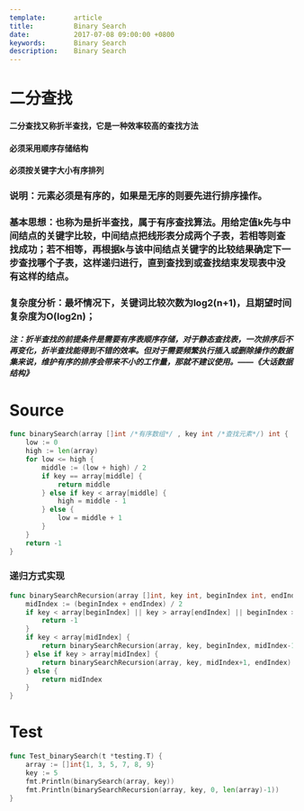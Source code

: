 ```yaml
---
template:       article
title:          Binary Search
date:           2017-07-08 09:00:00 +0800
keywords:       Binary Search
description:    Binary Search
---
```


# 二分查找
#### 二分查找又称折半查找，它是一种效率较高的查找方法
#### 必须采用顺序存储结构
#### 必须按关键字大小有序排列
### 说明：元素必须是有序的，如果是无序的则要先进行排序操作。
### 基本思想：也称为是折半查找，属于有序查找算法。用给定值k先与中间结点的关键字比较，中间结点把线形表分成两个子表，若相等则查找成功；若不相等，再根据k与该中间结点关键字的比较结果确定下一步查找哪个子表，这样递归进行，直到查找到或查找结束发现表中没有这样的结点。
### 复杂度分析：最坏情况下，关键词比较次数为log2(n+1)，且期望时间复杂度为O(log2n)；
##### 注：折半查找的前提条件是需要有序表顺序存储，对于静态查找表，一次排序后不再变化，折半查找能得到不错的效率。但对于需要频繁执行插入或删除操作的数据集来说，维护有序的排序会带来不小的工作量，那就不建议使用。——《大话数据结构》
 
# Source
```go
func binarySearch(array []int /*有序数组*/ , key int /*查找元素*/) int {
	low := 0
	high := len(array)
	for low <= high {
		middle := (low + high) / 2
		if key == array[middle] {
			return middle
		} else if key < array[middle] {
			high = middle - 1
		} else {
			low = middle + 1
		}
	}
	return -1
}
```
### 递归方式实现
```go
func binarySearchRecursion(array []int, key int, beginIndex int, endIndex int) int {
	midIndex := (beginIndex + endIndex) / 2
	if key < array[beginIndex] || key > array[endIndex] || beginIndex > endIndex {
		return -1
	}
	if key < array[midIndex] {
		return binarySearchRecursion(array, key, beginIndex, midIndex-1)
	} else if key > array[midIndex] {
		return binarySearchRecursion(array, key, midIndex+1, endIndex)
	} else {
		return midIndex
	}
}
```

# Test
```go
func Test_binarySearch(t *testing.T) {
	array := []int{1, 3, 5, 7, 8, 9}
	key := 5
	fmt.Println(binarySearch(array, key))
	fmt.Println(binarySearchRecursion(array, key, 0, len(array)-1))
}
```